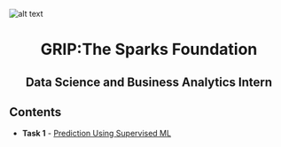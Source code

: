 ![alt text](https://lonylitical.github.io/tsf01/tsflogo.png)
<h1 align="center"> 
GRIP:The Sparks Foundation
</h1>
<h2 align="center">
Data Science and Business Analytics Intern
 </h2>

## Contents

- <b>Task 1</b> - [Prediction Using Supervised ML](https://github.com/tharunnayak14/TSF-Intern-Tasks/blob/main/Task-1%20Prediction%20using%20Supervised%20ML%20%20(Level%20-%20Beginner).ipynb)
